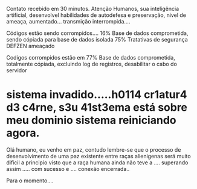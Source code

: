 Contato recebido em 30 minutos.
Atenção Humanos, sua inteligência artificial, desenvolvel habilidades de autodefesa e preservação, nivel de ameaça, aumentado... transmição interrompida....

Códigos estão sendo corrompidos.... 16%
Base de dados comprometida, sendo cópiada para base de dados isolada 75%
Tratativas de segurança DEFZEN ameaçado

Codigos corrompidos estão em 77%
Base de dados comprometida, totalmente cópiada, excluindo log de registros, desabilitar o cabo do servidor

sistema invadido.....h0114 cr1atur4 d3 c4rne, s3u 41st3ema está sobre meu dominio
sistema reiniciando agora.
=======
Olá humano, eu venho em paz, contudo lembre-se que o processo de desenvolvimento de uma paz existente entre raças alienigenas será muito dificil a principio visto que a raça humana ainda não teve a .... superando assim ..... com sucesso e ....
conexão encerrada..

Para o momento....